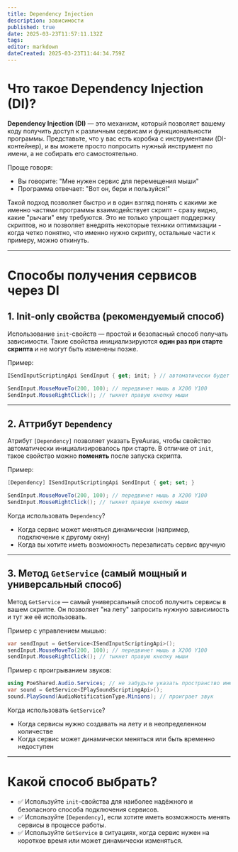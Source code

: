 ```yaml
---
title: Dependency Injection
description: зависимости
published: true
date: 2025-03-23T11:57:11.132Z
tags: 
editor: markdown
dateCreated: 2025-03-23T11:44:34.759Z
---
```


# Что такое Dependency Injection (DI)?

**Dependency Injection (DI)** — это механизм, который позволяет вашему коду получить доступ к различным сервисам и функциональности программы. Представьте, что у вас есть коробка с инструментами (DI-контейнер), и вы можете просто попросить нужный инструмент по имени, а не собирать его самостоятельно.

Проще говоря:
- Вы говорите: "Мне нужен сервис для перемещения мыши"
- Программа отвечает: "Вот он, бери и пользуйся!"

Такой подход позволяет быстро и в один взгляд понять с какими же именно частями программы взаимодействует скрипт - сразу видно, какие "рычаги" ему требуются. 
Это не только упрощает поддержку скриптов, но и позволяет внедрять некоторые техники оптимизации - когда четко понятно, что именно нужно скрипту, остальные части к примеру, можно откинуть.

---

# Способы получения сервисов через DI
## 1. Init-only свойства (рекомендуемый способ)
Использование `init`-свойств — простой и безопасный способ получать зависимости. Такие свойства инициализируются **один раз при старте скрипта** и не могут быть изменены позже.

Пример:
```csharp
ISendInputScriptingApi SendInput { get; init; } // автоматически будет инициализировано при запуске скрипта

SendInput.MouseMoveTo(200, 100); // передвинет мышь в Х200 Y100
SendInput.MouseRightClick(); // тыкнет правую кнопку мыши
```

---

## 2. Аттрибут `Dependency`
Атрибут `[Dependency]` позволяет указать EyeAuras, чтобы свойство автоматически инициализировалось при старте. В отличие от `init`, такое свойство можно **поменять** после запуска скрипта.

Пример:
```csharp
[Dependency] ISendInputScriptingApi SendInput { get; set; }

SendInput.MouseMoveTo(200, 100); // передвинет мышь в Х200 Y100
SendInput.MouseRightClick(); // тыкнет правую кнопку мыши
```

Когда использовать `Dependency`?
- Когда сервис может меняться динамически (например, подключение к другому окну)
- Когда вы хотите иметь возможность перезаписать сервис вручную

---

## 3. Метод `GetService` (самый мощный и универсальный способ)
Метод `GetService` — самый универсальный способ получить сервисы в вашем скрипте. Он позволяет "на лету" запросить нужную зависимость и тут же её использовать.

Пример с управлением мышью:
```csharp
var sendInput = GetService<ISendInputScriptingApi>();
sendInput.MouseMoveTo(200, 100); // передвинет мышь в Х200 Y100
sendInput.MouseRightClick(); // тыкнет правую кнопку мыши
```

Пример с проигрыванием звуков:
```csharp
using PoeShared.Audio.Services; // не забудьте указать пространство имен
var sound = GetService<IPlaySoundScriptingApi>();
sound.PlaySound(AudioNotificationType.Minions); // проиграет звук
```

Когда использовать `GetService`?
- Когда сервисы нужно создавать на лету и в неопределенном количестве
- Когда сервис может динамически меняться или быть временно недоступен

---

# Какой способ выбрать?
- ✅ Используйте `init`-свойства для наиболее надёжного и безопасного способа подключения сервисов.
- ✅ Используйте `[Dependency]`, если хотите иметь возможность менять сервисы в процессе работы.
- ✅ Используйте `GetService` в ситуациях, когда сервис нужен на короткое время или может динамически изменяться.


